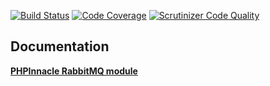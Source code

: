 [![Build Status](https://travis-ci.org/php-service-bus/module-phpinnacle-transport.svg?branch=v3.0)](https://travis-ci.org/php-service-bus/module-phpinnacle-transport)
[![Code Coverage](https://scrutinizer-ci.com/g/php-service-bus/module-phpinnacle-transport/badges/coverage.png?b=v3.0)](https://scrutinizer-ci.com/g/php-service-bus/module-phpinnacle-transport/?branch=v3.0)
[![Scrutinizer Code Quality](https://scrutinizer-ci.com/g/php-service-bus/module-phpinnacle-transport/badges/quality-score.png?b=v3.0)](https://scrutinizer-ci.com/g/php-service-bus/module-phpinnacle-transport/?branch=v3.0)

## Documentation

[**PHPInnacle RabbitMQ module**](https://github.com/php-service-bus/documentation/blob/master/pages/modules/transport_phpinnacle.md)
